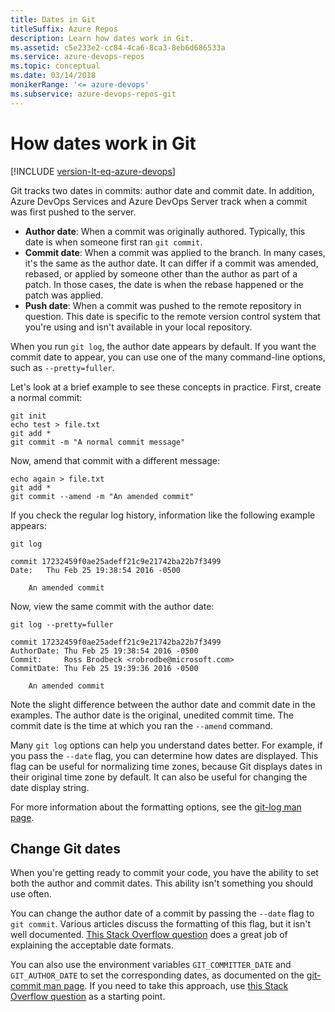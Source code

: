 ```yaml
---
title: Dates in Git
titleSuffix: Azure Repos
description: Learn how dates work in Git.
ms.assetid: c5e233e2-cc84-4ca6-8ca3-8eb6d686533a
ms.service: azure-devops-repos
ms.topic: conceptual
ms.date: 03/14/2018
monikerRange: '<= azure-devops'
ms.subservice: azure-devops-repos-git
---
```



# How dates work in Git

[!INCLUDE [version-lt-eq-azure-devops](../../includes/version-lt-eq-azure-devops.md)]

Git tracks two dates in commits: author date and commit date.
In addition, Azure DevOps Services and Azure DevOps Server track when a commit was first pushed to the server.

* **Author date**: When a commit was originally authored. Typically, this date is when someone first ran `git commit`.
* **Commit date**: When a commit was applied to the branch. In many cases, it's the same as the author date. It can differ if a commit was amended, rebased, or applied by someone other than the author as part of a patch. In those cases, the date is when the rebase happened or the patch was applied.
* **Push date**: When a commit was pushed to the remote repository in question. This date is specific to the remote version control system that you're using and isn't available in your local repository.

When you run `git log`, the author date appears by default. 
If you want the commit date to appear, you can use one of the many command-line options, such as `--pretty=fuller`.

Let's look at a brief example to see these concepts in practice. First, create a normal commit:

```
git init
echo test > file.txt
git add *
git commit -m "A normal commit message"
```

Now, amend that commit with a different message:

```
echo again > file.txt
git add *
git commit --amend -m "An amended commit"
```

If you check the regular log history, information like the following example appears:

```
git log

commit 17232459f0ae25adeff21c9e21742ba22b7f3499
Date:   Thu Feb 25 19:38:54 2016 -0500

    An amended commit
```

Now, view the same commit with the author date:

```
git log --pretty=fuller

commit 17232459f0ae25adeff21c9e21742ba22b7f3499
AuthorDate: Thu Feb 25 19:38:54 2016 -0500
Commit:     Ross Brodbeck <robrodbe@microsoft.com>
CommitDate: Thu Feb 25 19:39:36 2016 -0500

    An amended commit
```

Note the slight difference between the author date and commit date in the examples.
The author date is the original, unedited commit time. The commit date is the time at which you ran the `--amend` command.

Many `git log` options can help you understand dates better.
For example, if you pass the `--date` flag, you can determine how dates are displayed.
This flag can be useful for normalizing time zones, because Git displays dates in their original time zone by default. It can also be useful for changing the date display string.

For more information about the formatting options, see the [git-log man page](https://git-scm.com/docs/git-log).

## Change Git dates

When you're getting ready to commit your code, you have the ability to set both the author and commit dates. This ability isn't something you should use often.

You can change the author date of a commit by passing the `--date` flag to `git commit`.
Various articles discuss the formatting of this flag, but it isn't well documented. [This Stack Overflow question](https://stackoverflow.com/questions/19742345/what-is-the-format-for-date-parameter-of-git-commit) does a great job of explaining the acceptable date formats.

You can also use the environment variables `GIT_COMMITTER_DATE` and `GIT_AUTHOR_DATE` to set the corresponding dates, as documented on the [git-commit man page](https://git-scm.com/docs/git-commit).
If you need to take this approach, use [this Stack Overflow question](https://stackoverflow.com/questions/454734/how-can-one-change-the-timestamp-of-an-old-commit-in-git) as a starting point.
